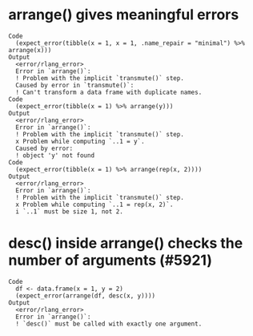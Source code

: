 # arrange() gives meaningful errors

    Code
      (expect_error(tibble(x = 1, x = 1, .name_repair = "minimal") %>% arrange(x)))
    Output
      <error/rlang_error>
      Error in `arrange()`:
      ! Problem with the implicit `transmute()` step.
      Caused by error in `transmute()`:
      ! Can't transform a data frame with duplicate names.
    Code
      (expect_error(tibble(x = 1) %>% arrange(y)))
    Output
      <error/rlang_error>
      Error in `arrange()`:
      ! Problem with the implicit `transmute()` step.
      x Problem while computing `..1 = y`.
      Caused by error:
      ! object 'y' not found
    Code
      (expect_error(tibble(x = 1) %>% arrange(rep(x, 2))))
    Output
      <error/rlang_error>
      Error in `arrange()`:
      ! Problem with the implicit `transmute()` step.
      x Problem while computing `..1 = rep(x, 2)`.
      i `..1` must be size 1, not 2.

# desc() inside arrange() checks the number of arguments (#5921)

    Code
      df <- data.frame(x = 1, y = 2)
      (expect_error(arrange(df, desc(x, y))))
    Output
      <error/rlang_error>
      Error in `arrange()`:
      ! `desc()` must be called with exactly one argument.

